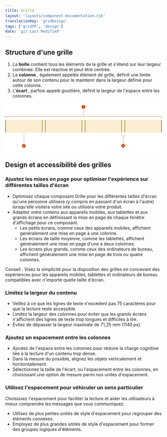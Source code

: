 ```yaml
---
title: Grille
layout: 'layouts/component-documentation.njk'
translationKey: 'gridDesign'
tags: ['gridFR', 'design']
date: 'git Last Modified'
---
```


## Structure d'une grille

<ol class="anatomy-list">
  <li>La <strong>boîte</strong> contient tous les éléments de la grille et s'étend sur leur largeur combinée. Elle est réactive et peut être centrée.</li>
  <li>La <strong>colonne</strong> , également appelée élément de grille, définit une limite autour de son contenu pour le maintenir dans la largeur définie pour cette colonne.</li>
  <li>L'<strong>écart</strong> , parfois appelé gouttière, définit la largeur de l'espace entre les colonnes.</li>
</ol>

<img class="b-sm b-default p-400" src="/images/fr/components/anatomy/gcds-grid-anatomy.svg" alt="Image montrant la structure d'une grille avec quatre rectangles distincts représentant les colonnes d'une grille." />

## Design et accessibilité des grilles

### Ajustez les mises en page pour optimiser l'expérience sur différentes tailles d'écran

- Optimisez chaque composant Grille pour les différentes tailles d'écran qu'une personne utilisera (y compris en passant d'un écran à l'autre) lorsqu'elle visitera votre site ou utilisera votre produit.
- Adaptez votre contenu aux appareils mobiles, aux tablettes et aux grands écrans en définissant la mise en page de chaque fenêtre d'affichage pour ce composant.
  - Les petits écrans, comme ceux des appareils mobiles, affichent généralement une mise en page à une colonne.
  - Les écrans de taille moyenne, comme les tablettes, affichent généralement une mise en page d'une à deux colonnes.
  - Les écrans plus grands, comme ceux des ordinateurs de bureau, affichent généralement une mise en page de trois ou quatre colonnes.

Conseil : Visez la simplicité pour la disposition des grilles en concevant des expériences pour les appareils mobiles, tablettes et ordinateurs de bureau compatibles avec n'importe quelle taille d'écran.

### Limitez la largeur du contenu

- Veillez à ce que les lignes de texte n'excèdent pas 75 caractères pour que la lecture reste accessible.
- Limitez la largeur des colonnes pour éviter que les grands écrans n'affichent des lignes de texte trop longues et difficiles à lire.
- Évitez de dépasser la largeur maximale de 71,25 rem (1140 px).

### Ajoutez un espacement entre les colonnes

- Ajoutez de l'espace entre les colonnes pour réduire la charge cognitive liée à la lecture d'un contenu trop dense.
- Dans la mesure du possible, alignez les objets verticalement et horizontalement.
- Sélectionnez la taille de l'écart, ou l'espacement entre les colonnes, en choisissant une option de mesure parmi nos <gcds-link href="{{ links.spacing }}">unités d'espacement</gcds-link>.

### Utilisez l'espacement pour véhiculer un sens particulier

Choisissez l'espacement pour faciliter la lecture et aider les utilisateurs à mieux comprendre les messages que vous communiquez.

- Utilisez de plus petites unités de style d'espacement pour regrouper des éléments connexes.
- Employez de plus grandes unités de style d'espacement pour former des groupes logiques d'éléments.
